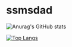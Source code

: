# ssmsdad

![Anurag's GitHub stats](https://github-readme-stats.vercel.app/api?username=ssmsdad&theme=cobalt&show_icons=true&bg_color=DEG,COLOR1,COLOR2,COLOR3...COLOR10)

[![Top Langs](https://github-readme-stats.vercel.app/api/top-langs/?username=ssmsdad&layout=compact)](https://github.com/ssmsdad/github-readme-stats)
